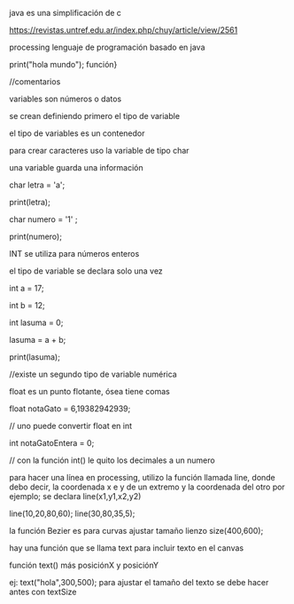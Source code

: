 java es una simplificación de c

<https://revistas.untref.edu.ar/index.php/chuy/article/view/2561>

processing lenguaje de programación basado en java

print("hola mundo");
función}

//comentarios

variables son números o datos

se crean definiendo primero el tipo de variable 

el tipo de variables es un contenedor 

para crear caracteres uso la variable de tipo char 

una variable guarda una información 


char letra = 'a';

print(letra);

char numero = '1' ;

print(numero);

INT se utiliza para números enteros

el tipo de variable se declara solo una vez

int a = 17;

int b = 12;

int lasuma = 0;

lasuma = a + b;

print(lasuma);

//existe un segundo tipo de variable numérica

float es un punto flotante, ósea tiene comas 

float notaGato = 6,19382942939;

 // uno puede convertir float en int 
 
int notaGatoEntera = 0;

// con la función int() le quito los decimales a un numero

para hacer una línea en processing, utilizo la función llamada line, donde debo decir, la coordenada x e y de un extremo y la coordenada del otro por ejemplo; se declara line(x1,y1,x2,y2)

line(10,20,80,60);
line(30,80,35,5);

la función Bezier es para curvas 
ajustar tamaño lienzo size(400,600);

hay una función que se llama text para incluir texto en el canvas

función text() más posiciónX y posiciónY

ej: text("hola",300,500);
para ajustar el tamaño del texto se debe hacer antes con textSize

